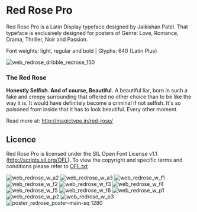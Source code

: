 # Red Rose Pro

Red Rose Pro is a Latin Display typeface designed by Jaikishan Patel. That typeface is exclusively designed for posters of Genre: Love, Romance, Drama, Thriller, Noir and Passion.

Font weights: light, regular and bold | Glyphs: 640 (Latin Plus)


![web_redrose_dribble_redrose_150](https://user-images.githubusercontent.com/42322651/44004911-6d5bf576-9e88-11e8-9e67-3778f8249d20.jpg)


### The Red Rose

**Honestly Selfish. And of course, Beautiful.** A beautiful liar, born in such a fake and creepy surrounding that offered no other choice than to be like the way it is. It would have definitely become a criminal if not selfish. It's so poisoned from inside that it has to look beautiful. Every other moment.

Read more at: http://magictype.in/red-rose/

## Licence
Red Rose Pro is licensed under the SIL Open Font License v1.1 (http://scripts.sil.org/OFL). To view the copyright and specific terms and conditions please refer to [OFL.txt](https://github.com/magictype/redrose/blob/master/OFL.txt)


![web_redrose_w_a2](https://user-images.githubusercontent.com/42322651/44004942-d6d4e472-9e88-11e8-9835-3ff157c4b3df.jpg)
![web_redrose_w_a3](https://user-images.githubusercontent.com/42322651/44004943-d703983a-9e88-11e8-881f-b37013c6fae0.jpg)
![web_redrose_w_f1](https://user-images.githubusercontent.com/42322651/44004944-d735b5d6-9e88-11e8-9541-c96456f86897.jpg)
![web_redrose_w_f2](https://user-images.githubusercontent.com/42322651/44004945-d762bfcc-9e88-11e8-91d7-560eb1db4042.jpg)
![web_redrose_w_f3](https://user-images.githubusercontent.com/42322651/44004946-d79561ac-9e88-11e8-9aad-43db5f5c0039.jpg)
![web_redrose_w_f4](https://user-images.githubusercontent.com/42322651/44004947-d7c24212-9e88-11e8-98fa-239a315e12bd.jpg)
![web_redrose_w_f5](https://user-images.githubusercontent.com/42322651/44004948-d7ef39ca-9e88-11e8-8ba7-a984c5951889.jpg)
![web_redrose_w_f6](https://user-images.githubusercontent.com/42322651/44004949-d81e4ef4-9e88-11e8-8a06-1b68d16c0d68.jpg)
![web_redrose_w_p1](https://user-images.githubusercontent.com/42322651/44004950-d84b6060-9e88-11e8-8a92-442220ab3540.jpg)
![web_redrose_w_p2](https://user-images.githubusercontent.com/42322651/44004951-d87c9996-9e88-11e8-8356-3a60575389a2.jpg)
![web_redrose_w_p3](https://user-images.githubusercontent.com/42322651/44004952-d8b182be-9e88-11e8-98dd-17cc7088e348.jpg)
![poster_redrose_poster-main-sq 1280](https://user-images.githubusercontent.com/42322651/44004981-49e48b16-9e89-11e8-8d46-2277bc1a10da.jpg)
